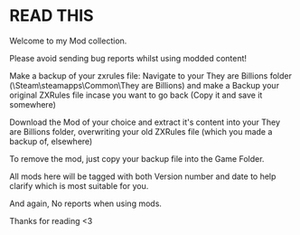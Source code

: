 # READ THIS
Welcome to my Mod collection. 

Please avoid sending bug reports whilst using modded content!

Make a backup of your zxrules file:
Navigate to your They are Billions folder (\Steam\steamapps\Common\They are Billions\) and make a Backup your original ZXRules file incase you want to go back (Copy it and save it somewhere)

Download the Mod of your choice and extract it's content into your They are Billions folder, overwriting your old ZXRules file (which you made a backup of, elsewhere)

To remove the mod, just copy your backup file into the Game Folder.

All mods here will be tagged with both Version number and date to help clarify which is most suitable for you.

And again, No reports when using mods.

Thanks for reading <3


